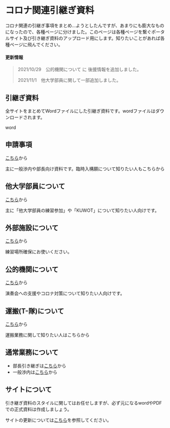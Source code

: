 # コロナ関連引継ぎ資料

コロナ関連の引継ぎ事項をまとめ…ようとしたんですが、あまりにも膨大なものになったので、各種ページに分けました。このページは各種ページを繋ぐポータルサイト及び引き継ぎ資料のアップロード用にします。知りたいことがあれば各種ページに飛んでください。

#### 更新情報

> 2021/10/29　公的機関について に 後援情報を追加しました。
>
> 2021/11/1　他大学部員に関して一部追加しました。

## 引継ぎ資料

全サイトをまとめてWordファイルにした引継ぎ資料です。wordファイルはダウンロードされます。

word

## 申請事項

[こちら](https://kuwo-git.github.io/covid/%E7%94%B3%E8%AB%8B%E4%BA%8B%E9%A0%85/shinsei.html)から

主に一般渉内や部長向け資料です。臨時入構願について知りたい人もこちらから

## 他大学部員について

[こちら](https://kuwo-git.github.io/covid/%E4%BB%96%E5%A4%A7%E5%AD%A6%E9%83%A8%E5%93%A1%E3%81%AB%E3%81%A4%E3%81%84%E3%81%A6/tadai.html)から

主に「他大学部員の練習参加」や「KUWOT」について知りたい人向けです。

## 外部施設について

[こちら](https://kuwo-git.github.io/covid/%E5%A4%96%E9%83%A8%E6%96%BD%E8%A8%AD/gaibu.html)から

練習場所確保にお使いください。

## 公的機関について

[こちら](https://kuwo-git.github.io/covid/%E5%85%AC%E7%9A%84%E6%A9%9F%E9%96%A2/%E5%85%AC%E7%9A%84%E6%A9%9F%E9%96%A2%E3%81%AB%E3%81%A4%E3%81%84%E3%81%A6.html)から

演奏会への支援やコロナ対策について知りたい人向けです。

## 運搬(T-隊)について

[こちら](https://kuwo-git.github.io/Transport/)から

運搬業務に関して知りたい人はこちらから

## 通常業務について

- 部長引き継ぎは[こちら](https://kuwo-git.github.io/captain/)から
- 一般渉内は[こちら](https://kuwo-git.github.io/secretary/)から

## サイトについて

引き継ぎ資料のスタイルに関してはお任せしますが、必ず元になるwordやPDFでの正式資料は作成しましょう。

サイトの更新については[こちら](https://kuwo-git.github.io/How-to-use-git/)を参照してください。